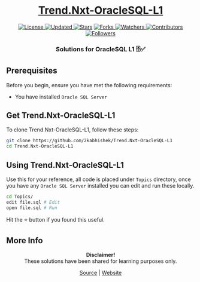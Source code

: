 <div align="center">

<h1><a href="https://2kabhishek.github.io/Trend.Nxt-OracleSQL-L1">Trend.Nxt-OracleSQL-L1</a></h1>

<a href="https://github.com/2KAbhishek/Trend.Nxt-OracleSQL-L1/blob/master/LICENSE">
<img alt="License" src="https://img.shields.io/github/license/2kabhishek/Trend.Nxt-OracleSQL-L1?style=plastic&color=white&label=License"> </a>

<a href="https://github.com/2KAbhishek/Trend.Nxt-OracleSQL-L1/pulse">
<img alt="Updated" src="https://img.shields.io/github/last-commit/2kabhishek/Trend.Nxt-OracleSQL-L1?style=plastic&color=e30724&label=Updated"> </a>

<a href="https://github.com/2KAbhishek/Trend.Nxt-OracleSQL-L1/stargazers">
<img alt="Stars" src="https://img.shields.io/github/stars/2kabhishek/Trend.Nxt-OracleSQL-L1?style=plastic&color=00d451&label=Stars"></a>

<a href="https://github.com/2KAbhishek/Trend.Nxt-OracleSQL-L1/network/members">
<img alt="Forks" src="https://img.shields.io/github/forks/2kabhishek/Trend.Nxt-OracleSQL-L1?style=plastic&color=1688f0&label=Forks"> </a>

<a href="https://github.com/2KAbhishek/Trend.Nxt-OracleSQL-L1/watchers">
<img alt="Watchers" src="https://img.shields.io/github/watchers/2kabhishek/Trend.Nxt-OracleSQL-L1?style=plastic&color=ff5500&label=Watchers"> </a>

<a href="https://github.com/2KAbhishek/Trend.Nxt-OracleSQL-L1/graphs/contributors">
<img alt="Contributors" src="https://img.shields.io/github/contributors/2kabhishek/Trend.Nxt-OracleSQL-L1?style=plastic&color=f0f&label=Contributors"> </a>

<a href="https://github.com/2KAbhishek?tab=followers">
<img alt="Followers" src="https://img.shields.io/github/followers/2kabhishek?color=222&style=plastic&label=Followers"> </a>

<h3>Solutions for OracleSQL L1 🗄️✅</h3>

</div>

## Prerequisites

Before you begin, ensure you have met the following requirements:

- You have installed `Oracle SQL Server`

## Get Trend.Nxt-OracleSQL-L1

To clone Trend.Nxt-OracleSQL-L1, follow these steps:

```bash
git clone https://github.com/2kabhishek/Trend.Nxt-OracleSQL-L1
cd Trend.Nxt-OracleSQL-L1
```

## Using Trend.Nxt-OracleSQL-L1

Use this for your reference, all code is placed under `Topics` directory, once you have any `Oracle SQL Server` installed you can edit and run these locally.

```bash
cd Topics/
edit file.sql # Edit
open file.sql # Run
```

Hit the ⭐ button if you found this useful.

## More Info

<div align="center">

<strong>Disclaimer!</strong><br>
These solutions have been shared for learning purposes only. <br>

<a href="https://github.com/2KAbhishek/Trend.Nxt-OracleSQL-L1">Source</a> |
<a href="https://2kabhishek.github.io/Trend.Nxt-OracleSQL-L1">Website</a>

</div>
